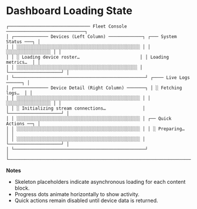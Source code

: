 # Dashboard Loading State

```
┌─────────────────────────────── Fleet Console ──────────────────────────────┐
│ ┌───────────── Devices (Left Column) ─────────────┐ ┌─── System Status ───┐ │
│ │ ░░░░░░░░░░░░░░░░░░░░░░░░░░░░░░░░░░░░░░░░░░░░░░░ │ │ ░░░░░░░░░░░░░░░░░ │ │
│ │ ░ Loading device roster…                       │ │ Loading metrics…  │ │
│ │ ░░░░░░░░░░░░░░░░░░░░░░░░░░░░░░░░░░░░░░░░░░░░░░ │ └────────────────────┘ │
│ └──────────────────────────────────────────────────┘ ┌──── Live Logs ──────┐ │
│ ┌───────────── Device Detail (Right Column) ───────┐ │ ░ Fetching logs…  │ │
│ │ ░░░░░░░░░░░░░░░░░░░░░░░░░░░░░░░░░░░░░░░░░░░░░░░ │ │ ░░░░░░░░░░░░░░░░░ │ │
│ │ ░ Initializing stream connections…              │ └────────────────────┘ │
│ │ ░░░░░░░░░░░░░░░░░░░░░░░░░░░░░░░░░░░░░░░░░░░░░░░ │ ┌── Quick Actions ──┐ │
│ │ ░░░░░░░░░░░░░░░░░░░░░░░░░░░░░░░░░░░░░░░░░░░░░░░ │ │ ░ Preparing…     │ │
│ │ ░░░░░░░░░░░░░░░░░░░░░░░░░░░░░░░░░░░░░░░░░░░░░░░ │ └────────────────────┘ │
│ └──────────────────────────────────────────────────┘                              │
└─────────────────────────────────────────────────────────────────────────────┘
```

**Notes**
- Skeleton placeholders indicate asynchronous loading for each content block.
- Progress dots animate horizontally to show activity.
- Quick actions remain disabled until device data is returned.
